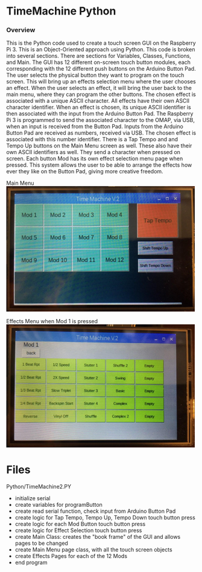 # TimeMachine Python

### Overview 
This is the Python code used to create a touch screen GUI on the Raspberry Pi 3. This is an Object-Oriented approach using Python. This code is broken into several sections. There are sections for Variables, Classes, Functions, and Main. The GUI has 12 different on-screen touch button modules, each corresponding with the 12 different push buttons on the Arduino Button Pad. The user selects the physical button they want to program on the touch screen. This will bring up an effects selection menu where the user chooses an effect. When the user selects an effect, it will bring the user back to the main menu, where they can program the other buttons. The chosen effect is associated with a unique ASCII character. All effects have their own ASCII character identifier. When an effect is chosen, its unique ASCII identifier is then associated with the input from the Arduino Button Pad. The Raspberry Pi 3 is programmed to send the associated character to the OMAP, via USB, when an input is received from the Button Pad. Inputs from the Arduino Button Pad are received as numbers, received via USB. The chosen effect is associated with this number identifier. There is a Tap Tempo and and Tempo Up buttons on the Main Menu screen as well. These also have their own ASCII identifiers as well. They send a character when pressed on screen. Each button Mod has its own effect selection menu page when pressed. This system allows the user to be able to arrange the effects how ever they like on the Button Pad, giving more creative freedom. 

Main Menu
<img src="images/Picture2.png" width="500">

Effects Menu when Mod 1 is pressed
<img src="images/Picture1.png" width="500">


# Files
Python/TimeMachine2.PY
- initialize serial
- create variables for programButton
- create read serial function, check input from Arduino Button Pad
- create logic for Tap Tempo, Tempo Up, Tempo Down touch button press
- create logic for each Mod Button touch button press
- create logic for Effect Selection  touch button press
- create Main Class: creates the "book frame" of the GUI and allows pages to be changed
- create Main Menu page class, with all the touch screen objects
- create Effects Pages for each of the 12 Mods
- end program 